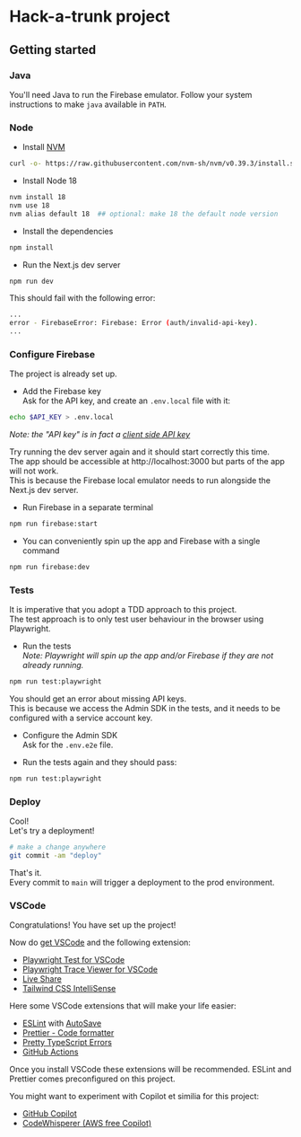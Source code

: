 # Hack-a-trunk project

## Getting started

### Java
You'll need Java to run the Firebase emulator.
Follow your system instructions to make `java` available in `PATH`.

### Node

- Install [NVM](https://github.com/nvm-sh/nvm#installing-and-updating)

```bash
curl -o- https://raw.githubusercontent.com/nvm-sh/nvm/v0.39.3/install.sh | bash
```

- Install Node 18

```bash
nvm install 18
nvm use 18
nvm alias default 18  ## optional: make 18 the default node version
```

- Install the dependencies

```bash
npm install
```

- Run the Next.js dev server

```bash
npm run dev
```

This should fail with the following error:

```bash
...
error - FirebaseError: Firebase: Error (auth/invalid-api-key).
...
```

### Configure Firebase

The project is already set up.

- Add the Firebase key  
  Ask for the API key, and create an `.env.local` file with it:

```bash
echo $API_KEY > .env.local
```

_Note: the "API key" is in fact a [client side API key](https://firebase.google.com/docs/projects/api-keys#api-keys-for-firebase-are-different)_

Try running the dev server again and it should start correctly this time.  
The app should be accessible at http://localhost:3000 but parts of the app will not work.  
This is because the Firebase local emulator needs to run alongside the Next.js dev server.

- Run Firebase in a separate terminal

```bash
npm run firebase:start
```

- You can conveniently spin up the app and Firebase with a single command

```bash
npm run firebase:dev
```

### Tests

It is imperative that you adopt a TDD approach to this project.  
The test approach is to only test user behaviour in the browser using Playwright.

- Run the tests  
  _Note: Playwright will spin up the app and/or Firebase if they are not already running._

```bash
npm run test:playwright
```

You should get an error about missing API keys.  
This is because we access the Admin SDK in the tests, and it needs to be configured with a service account key.

- Configure the Admin SDK  
  Ask for the `.env.e2e` file.

- Run the tests again and they should pass:

```bash
npm run test:playwright
```

### Deploy

Cool!  
Let's try a deployment!

```bash
# make a change anywhere
git commit -am "deploy"
```

That's it.  
Every commit to `main` will trigger a deployment to the prod environment.

### VSCode

Congratulations! You have set up the project!

Now do [get VSCode](https://code.visualstudio.com/download) and the following extension:

- [Playwright Test for VSCode](https://marketplace.visualstudio.com/items?itemName=ms-playwright.playwright)
- [Playwright Trace Viewer for VSCode](https://marketplace.visualstudio.com/items?itemName=ryanrosello-og.playwright-vscode-trace-viewer)
- [Live Share](https://marketplace.visualstudio.com/items?itemName=MS-vsliveshare.vsliveshare)
- [Tailwind CSS IntelliSense](https://marketplace.visualstudio.com/items?itemName=bradlc.vscode-tailwindcss)

Here some VSCode extensions that will make your life easier:

- [ESLint](https://marketplace.visualstudio.com/items?itemName=dbaeumer.vscode-eslint) with [AutoSave](https://www.digitalocean.com/community/tutorials/workflow-auto-eslinting)
- [Prettier - Code formatter](https://marketplace.visualstudio.com/items?itemName=esbenp.prettier-vscode)
- [Pretty TypeScript Errors](https://marketplace.visualstudio.com/items?itemName=yoavbls.pretty-ts-errors)
- [GitHub Actions](https://marketplace.visualstudio.com/items?itemName=GitHub.vscode-github-actions)

Once you install VSCode these extensions will be recommended.
ESLint and Prettier comes preconfigured on this project.

You might want to experiment with Copilot et similia for this project:

- [GitHub Copilot](https://marketplace.visualstudio.com/items?itemName=GitHub.copilot)
- [CodeWhisperer (AWS free Copilot)](https://docs.aws.amazon.com/codewhisperer/latest/userguide/setting-up.html#setting-up-toolkit)
